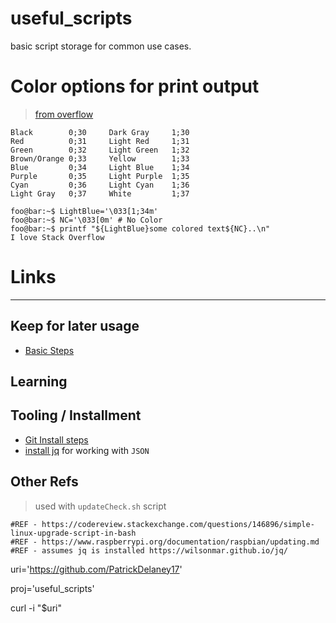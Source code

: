 
# useful_scripts
basic script storage for common use cases.

# Color options for print output
> [from overflow](https://stackoverflow.com/questions/5947742/how-to-change-the-output-color-of-echo-in-linux)
```
Black        0;30     Dark Gray     1;30
Red          0;31     Light Red     1;31
Green        0;32     Light Green   1;32
Brown/Orange 0;33     Yellow        1;33
Blue         0;34     Light Blue    1;34
Purple       0;35     Light Purple  1;35
Cyan         0;36     Light Cyan    1;36
Light Gray   0;37     White         1;37
```

```console
foo@bar:~$ LightBlue='\033[1;34m'
foo@bar:~$ NC='\033[0m' # No Color
foo@bar:~$ printf "${LightBlue}some colored text${NC}..\n"
I love Stack Overflow
```

# Links
---
## Keep for later usage
* [Basic Steps](https://pimylifeup.com/mongodb-raspberry-pi/#:~:text=For%20those%20who%20do%20not%20know%2C%20MongoDB%20is,tutorial%20on%20installing%20MongoDB%20on%20your%20Raspberry%20Pi.)

## Learning

## Tooling / Installment
* [Git Install steps](https://projects.raspberrypi.org/en/projects/getting-started-with-git/3)
* [install jq](https://wilsonmar.github.io/jq/) for working with `JSON`

## Other Refs
> used with `updateCheck.sh` script
```shell
#REF - https://codereview.stackexchange.com/questions/146896/simple-linux-upgrade-script-in-bash
#REF - https://www.raspberrypi.org/documentation/raspbian/updating.md
#REF - assumes jq is installed https://wilsonmar.github.io/jq/
```
uri='https://github.com/PatrickDelaney17'

proj='useful_scripts'

curl -i "$uri"